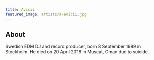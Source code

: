 ```yaml
---
title: Avicii
featured_image: artists/a/avicii.jpg
---
```

## About

Swedish EDM DJ and record producer, born 8 September 1989 in Stockholm. He died on 20 April 2018 in Muscat, Oman due to suicide.

